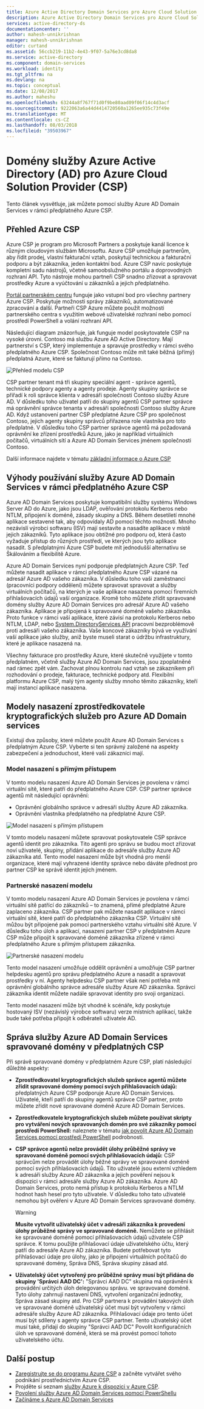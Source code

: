 ```yaml
---
title: Azure Active Directory Domain Services pro Azure Cloud Solution Provider | Dokumentace Microsoftu
description: Azure Active Directory Domain Services pro Azure Cloud Solution Providers.
services: active-directory-ds
documentationcenter: ''
author: mahesh-unnikrishnan
manager: mahesh-unnikrishnan
editor: curtand
ms.assetid: 56ccb219-11b2-4e43-9f07-5a76e3cd8da8
ms.service: active-directory
ms.component: domain-services
ms.workload: identity
ms.tgt_pltfrm: na
ms.devlang: na
ms.topic: conceptual
ms.date: 12/08/2017
ms.author: maheshu
ms.openlocfilehash: 63244a8f767f71d0f9be80aad09f06f14c4d3acf
ms.sourcegitcommit: 9222063a6a44d4414720560a1265ee935c73f49e
ms.translationtype: MT
ms.contentlocale: cs-CZ
ms.lasthandoff: 08/03/2018
ms.locfileid: "39503967"
---
```

# <a name="azure-active-directory-ad-domain-services-for-azure-cloud-solution-providers-csp"></a>Domény služby Azure Active Directory (AD) pro Azure Cloud Solution Provider (CSP)
Tento článek vysvětluje, jak můžete pomocí služby Azure AD Domain Services v rámci předplatného Azure CSP.

## <a name="overview-of-azure-csp"></a>Přehled Azure CSP
Azure CSP je program pro Microsoft Partners a poskytuje kanál licence k různým cloudovým službám Microsoftu. Azure CSP umožňuje partnerům, aby řídit prodej, vlastní fakturační vztah, poskytují technickou a fakturační podporu a být zákazníka, jeden kontaktní bod. Azure CSP navíc poskytuje kompletní sadu nástrojů, včetně samoobslužného portálu a doprovodných rozhraní API. Tyto nástroje mohou partneři CSP snadno zřizovat a spravovat prostředky Azure a vyúčtování u zákazníků a jejich předplatného.

[Portál partnerském centru](https://docs.microsoft.com/azure/cloud-solution-provider/overview/partner-center-overview) funguje jako vstupní bod pro všechny partnery Azure CSP. Poskytuje možnosti správy zákazníků, automatizované zpracování a další. Partneři CSP Azure můžete použít možnosti partnerského centra s využitím webové uživatelské rozhraní nebo pomocí prostředí PowerShell a volání rozhraní API.

Následující diagram znázorňuje, jak funguje model poskytovatele CSP na vysoké úrovni. Contoso má službu Azure AD Active Directory. Mají partnerství s CSP, který implementuje a spravuje prostředky v rámci svého předplatného Azure CSP. Společnost Contoso může mít také běžná (přímý) předplatná Azure, které se fakturují přímo na Contoso.

![Přehled modelu CSP](./media/csp/csp_model_overview.png)

CSP partner tenant má tři skupiny speciální agent - správce agentů, technické podpory agenty a agenty prodeje. Agenty skupiny správce se přiřadí k roli správce klienta v adresáři společnosti Contoso služby Azure AD. V důsledku toho uživatel patří do skupiny agentů CSP partner správce má oprávnění správce tenanta v adresáři společnosti Contoso služby Azure AD. Když ustanovení partner CSP předplatné Azure CSP pro společnost Contoso, jejich agenty skupiny správců přiřazena role vlastníka pro toto předplatné. V důsledku toho CSP partner správce agentů má požadovaná oprávnění ke zřízení prostředků Azure, jako je například virtuálních počítačů, virtuálních sítí a Azure AD Domain Services jménem společnosti Contoso.

Další informace najdete v tématu [základní informace o Azure CSP](https://docs.microsoft.com/azure/cloud-solution-provider/overview/azure-csp-overview)

## <a name="benefits-of-using-azure-ad-domain-services-in-an-azure-csp-subscription"></a>Výhody používání služby Azure AD Domain Services v rámci předplatného Azure CSP
Azure AD Domain Services poskytuje kompatibilní služby systému Windows Server AD do Azure, jako jsou LDAP, ověřování protokolu Kerberos nebo NTLM, připojení k doméně, zásady skupiny a DNS. Během desetiletí mnohé aplikace sestavené tak, aby odpovídaly AD pomocí těchto možností. Mnoho nezávislí výrobci softwaru (ISV) mají sestavíte a nasadíte aplikace v místě jejich zákazníků. Tyto aplikace jsou obtížné pro podporu od, která často vyžaduje přístup do různých prostředí, ve kterých jsou tyto aplikace nasadit. S předplatnými Azure CSP budete mít jednodušší alternativu se Škálováním a flexibilitě Azure.

Azure AD Domain Services nyní podporuje předplatných Azure CSP. Teď můžete nasadit aplikace v rámci předplatného Azure CSP vázané na adresář Azure AD vašeho zákazníka. V důsledku toho vaši zaměstnanci (pracovníci podpory oddělení) můžete spravovat spravovat a služby virtuálních počítačů, na kterých je vaše aplikace nasazena pomocí firemních přihlašovacích údajů vaší organizace. Kromě toho můžete zřídit spravované domény služby Azure AD Domain Services pro adresář Azure AD vašeho zákazníka. Aplikace je připojená k spravované doméně vašeho zákazníka. Proto funkce v rámci vaší aplikace, které závisí na protokolu Kerberos nebo NTLM, LDAP, nebo [System.DirectoryServices API](https://msdn.microsoft.com/library/system.directoryservices) pracovní bezproblémově proti adresáři vašeho zákazníka. Vaše koncové zákazníky bývá ve využívání vaší aplikace jako služby, aniž byste museli starat o údržbu infrastruktury, které je aplikace nasazená na.

Všechny fakturace pro prostředky Azure, které skutečně využijete v tomto předplatném, včetně služby Azure AD Domain Services, jsou zpoplatněné nad rámec zpět vám. Zachovat plnou kontrolu nad vztah se zákazníkem při rozhodování o prodeje, fakturace, technické podpory atd. Flexibilní platformu Azure CSP, malý tým agenty služby mnoho těmito zákazníky, kteří mají instancí aplikace nasazena.


## <a name="csp-deployment-models-for-azure-ad-domain-services"></a>Modely nasazení zprostředkovatele kryptografických služeb pro Azure AD Domain services
Existují dva způsoby, které můžete použít Azure AD Domain Services s předplatným Azure CSP. Vyberte si ten správný založené na aspekty zabezpečení a jednoduchost, které vaši zákazníci mají.

### <a name="direct-deployment-model"></a>Model nasazení s přímým přístupem
V tomto modelu nasazení Azure AD Domain Services je povolena v rámci virtuální sítě, které patří do předplatného Azure CSP. CSP partner správce agentů mít následující oprávnění:
* Oprávnění globálního správce v adresáři služby Azure AD zákazníka.
* Oprávnění vlastníka předplatného na předplatné Azure CSP.

![Model nasazení s přímým přístupem](./media/csp/csp_direct_deployment_model.png)

V tomto modelu nasazení můžete spravovat poskytovatele CSP správce agentů identit pro zákazníka. Tito agenti pro správu se budou moct zřizovat noví uživatelé, skupiny, přidání aplikace do adresáře služby Azure AD zákazníka atd. Tento model nasazení může být vhodná pro menší organizace, které mají vyhrazené identity správce nebo dáváte přednost pro partner CSP ke správě identit jejich jménem.


### <a name="peered-deployment-model"></a>Partnerské nasazení modelu
V tomto modelu nasazení Azure AD Domain Services je povolena v rámci virtuální sítě patřící do zákazníků – to znamená, přímé předplatné Azure zaplaceno zákazníka. CSP partner pak můžete nasadit aplikace v rámci virtuální sítě, které patří do předplatného zákazníka CSP. Virtuální sítě můžou být připojené pak pomocí partnerského vztahu virtuální sítě Azure. V důsledku toho úloh a aplikací, nasazení partner CSP v předplatném Azure CSP může připojit k spravované doméně zákazníka zřízené v rámci předplatného Azure s přímým přístupem zákazníka.

![Partnerské nasazení modelu](./media/csp/csp_peered_deployment_model.png)

Tento model nasazení umožňuje oddělit oprávnění a umožňuje CSP partner helpdesku agentů pro správu předplatného Azure a nasadit a spravovat prostředky v ní. Agenty helpdesku CSP partner však není potřeba mít oprávnění globálního správce adresáře služby Azure AD zákazníka. Správci zákazníka identit můžete nadále spravovat identity pro svoji organizaci.

Tento model nasazení může být vhodné k scénáře, kdy poskytuje hostovaný ISV (nezávislý výrobce softwaru) verze místních aplikací, takže bude také potřeba připojit k odběrateli uživatele AD.


## <a name="administering-azure-ad-domain-services-managed-domains-in-csp-subscriptions"></a>Správa služby Azure AD Domain Services spravované domény v předplatných CSP
Při správě spravované domény v předplatném Azure CSP, platí následující důležité aspekty:

* **Zprostředkovatel kryptografických služeb správce agentů můžete zřídit spravované domény pomocí svých přihlašovacích údajů:** předplatných Azure CSP podporuje Azure AD Domain Services. Uživatelé, kteří patří do skupiny agentů správce CSP partner, proto můžete zřídit nové spravované doméně Azure AD Domain Services.

* **Zprostředkovatele kryptografických služeb můžete používat skripty pro vytváření nových spravovaných domén pro své zákazníky pomocí prostředí PowerShell:** naleznete v tématu [jak povolit Azure AD Domain Services pomocí prostředí PowerShell](active-directory-ds-enable-using-powershell.md) podrobnosti.

* **CSP správce agentů nelze provádět úlohy průběžné správy ve spravované doméně pomocí svých přihlašovacích údajů:** CSP správcům nelze provádět úlohy běžné správy ve spravované doméně pomocí svých přihlašovacích údajů. Tito uživatelé jsou externí vzhledem k adresáři služby Azure AD zákazníka a jejich pověření nejsou k dispozici v rámci adresáře služby Azure AD zákazníka. Azure AD Domain Services, proto nemá přístup k protokolu Kerberos a NTLM hodnot hash hesel pro tyto uživatele. V důsledku toho tato uživatelé nemohou být ověřeni v Azure AD Domain Services spravované domény.

  > [!WARNING]
  > **Musíte vytvořit uživatelský účet v adresáři zákazníka k provedení úlohy průběžné správy ve spravované doméně.**
  > Nemůžete se přihlásit ke spravované doméně pomocí přihlašovacích údajů uživatele CSP správce. K tomu použijte přihlašovací údaje uživatelského účtu, který patří do adresáře Azure AD zákazníka. Budete potřebovat tyto přihlašovací údaje pro úlohy, jako je připojení virtuálních počítačů do spravované domény, Správa DNS, Správa skupiny zásad atd.
  >

* **Uživatelský účet vytvořený pro průběžné správy musí být přidána do skupiny 'Správci AAD DC':** "Správci AAD DC" skupina má oprávnění k provádění určitých úloh delegovanou správu. ve spravované doméně. Tyto úlohy zahrnují nastavení DNS, vytvoření organizační jednotky, Správa zásad skupiny atd. Pro CSP partnera k provádění takových úloh ve spravované doméně uživatelský účet musí být vytvořeny v rámci adresáře služby Azure AD zákazníka. Přihlašovací údaje pro tento účet musí být sdíleny s agenty správce CSP partner. Tento uživatelský účet musí také, přidají do skupiny "Správci AAD DC" Povolit konfiguračních úloh ve spravované doméně, která se má provést pomocí tohoto uživatelského účtu.


## <a name="next-steps"></a>Další postup
* [Zaregistrujte se do programu Azure CSP](https://partnercenter.microsoft.com/partner/programs) a začněte vytvářet svého podnikání prostřednictvím Azure CSP.
* Projděte si seznam [služby Azure k dispozici v Azure CSP](https://docs.microsoft.com/azure/cloud-solution-provider/overview/azure-csp-available-services).
* [Povolení služby Azure AD Domain Services pomocí PowerShellu](active-directory-ds-enable-using-powershell.md)
* [Začínáme s Azure AD Domain Services](active-directory-ds-getting-started.md)
